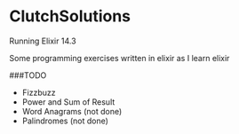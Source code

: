 ClutchSolutions
===============

Running Elixir 14.3

Some programming exercises written in elixir as I learn elixir

###TODO

* Fizzbuzz 
* Power and Sum of Result
* Word Anagrams (not done)
* Palindromes (not done)
